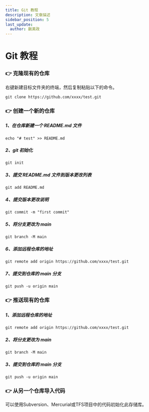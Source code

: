 ```yaml
---
title: Git 教程
description: 文章描述
sidebar_position: 5
last_update:
  author: 蒯美政
---
```


# Git 教程

### 👉 克隆现有的仓库

右键新建目标文件夹的终端，然后复制粘贴以下的命令。

```
git clone https://github.com/xxxx/test.git
```

### 👉 创建一个新的仓库

##### 1、在仓库新建一个 README.md 文件

```
echo "# test" >> README.md 
```

##### 2、git 初始化

```
git init
```

##### 3、提交 README.md 文件到版本更改列表

```
git add README.md
```

##### 4、提交版本更改说明

```
git commit -m "first commit"
```

##### 5、将分支更改为 main

```
git branch -M main
```

##### 6、添加远程仓库的地址

```
git remote add origin https://github.com/xxxx/test.git
```

##### 7、提交到仓库的 main 分支

```
git push -u origin main
```



### 👉 推送现有的仓库

##### 1、添加远程仓库的地址

```
git remote add origin https://github.com/xxxx/test.git
```

##### 2、将分支更改为 main

```
git branch -M main
```

##### 3、提交到仓库的 main 分支

```
git push -u origin main
```



### 👉 从另一个仓库导入代码

可以使用Subversion、Mercurial或TFS项目中的代码初始化此存储库。
